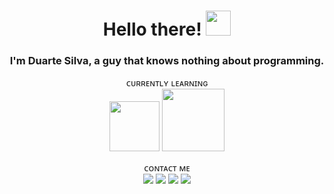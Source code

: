 <h1 align="center">Hello there! <img width="40" src="https://c.tenor.com/Wx9IEmZZXSoAAAAi/hi.gif"/></h1>
<h3 align="center">I'm Duarte Silva, a guy that knows nothing about programming.</h3>

<p align="center">ᴄᴜʀʀᴇɴᴛʟʏ ʟᴇᴀʀɴɪɴɢ</br>
<img width="80" src="https://img.shields.io/badge/Python-3776AB?style=flat-square&logo=python&logoColor=white">
<img width="100" src="https://img.shields.io/badge/JavaScript-575757?style=flat-square&logo=javascript&logoColor=%23F7DF1E"></p>



<p align="center">ᴄᴏɴᴛᴀᴄᴛ ᴍᴇ</br>
<a href="https://twitter.com/duartengsilva"><img src="https://img.shields.io/badge/Twitter-%40duartengsilva-1DA1F2?style=flat-square"></a>
<a href="https://instagram.com/duartengsilva"><img src="https://img.shields.io/badge/Instagram-%40duartengsilva-E1306C?style=flat-square"></a>
<a href="mailto:heyduartesilva@gmail.com"><img src="https://img.shields.io/badge/Email-heyduartesilva%40gmail.com-orange?style=flat-square"></a>
<img src="https://img.shields.io/badge/Discord-Duarte%234858-5865F2?style=flat-square"></p>
